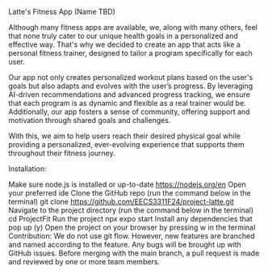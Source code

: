 Latte's Fitness App (Name TBD)

Although many fitness apps are available, we, along with many others, feel that none truly cater to our unique health goals in a personalized and effective way. That's why we decided to create an app that acts like a personal fitness trainer, designed to tailor a program specifically for each user.

Our app not only creates personalized workout plans based on the user's goals but also adapts and evolves with the user’s progress. By leveraging AI-driven recommendations and advanced progress tracking, we ensure that each program is as dynamic and flexible as a real trainer would be. Additionally, our app fosters a sense of community, offering support and motivation through shared goals and challenges.

With this, we aim to help users reach their desired physical goal while providing a personalized, ever-evolving experience that supports them throughout their fitness journey.

Installation:

Make sure node.js is installed or up-to-date https://nodejs.org/en
Open your preferred ide
Clone the GitHub repo (run the command below in the terminal) git clone https://github.com/EECS3311F24/project-latte.git
Navigate to the project directory (run the command below in the terminal) cd ProjectFit
Run the project npx expo start
Install any dependencies that pop up (y)
Open the project on your browser by pressing w in the terminal
Contribution: We do not use git flow. However, new features are branched and named according to the feature. Any bugs will be brought up with GitHub issues. Before merging with the main branch, a pull request is made and reviewed by one or more team members.
